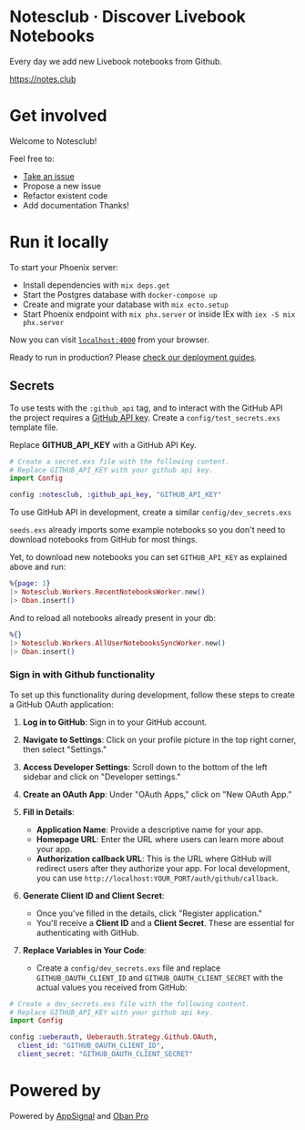 # Notesclub · Discover Livebook Notebooks

Every day we add new Livebook notebooks from Github.

https://notes.club

# Get involved

Welcome to Notesclub!

Feel free to:
- [Take an issue](https://github.com/notesclub/notesclub/issues)
- Propose a new issue
- Refactor existent code
- Add documentation
Thanks!

# Run it locally

To start your Phoenix server:

  * Install dependencies with `mix deps.get`
  * Start the Postgres database with `docker-compose up`
  * Create and migrate your database with `mix ecto.setup`
  * Start Phoenix endpoint with `mix phx.server` or inside IEx with `iex -S mix phx.server`

Now you can visit [`localhost:4000`](http://localhost:4000) from your browser.

Ready to run in production? Please [check our deployment guides](https://hexdocs.pm/phoenix/deployment.html).

## Secrets

To use tests with the `:github_api` tag, and to interact with the GitHub API the project requires a [GitHub API key](https://github.com/settings/tokens/new).
Create a `config/test_secrets.exs` template file.

Replace **GITHUB_API_KEY** with a GitHub API Key.

```elixir
# Create a secret.exs file with the following content.
# Replace GITHUB_API_KEY with your github api key.
import Config

config :notesclub, :github_api_key, "GITHUB_API_KEY"
```

To use GitHub API in development, create a similar `config/dev_secrets.exs`

`seeds.exs` already imports some example notebooks so you don't need to download notebooks from GitHub for most things.

Yet, to download new notebooks you can set `GITHUB_API_KEY` as explained above and run:

```elixir
%{page: 1}
|> Notesclub.Workers.RecentNotebooksWorker.new()
|> Oban.insert()
```

And to reload all notebooks already present in your db:
```elixir
%{}
|> Notesclub.Workers.AllUserNotebooksSyncWorker.new()
|> Oban.insert()
```

### Sign in with Github functionality

To set up this functionality during development, follow these steps to create a GitHub OAuth application:

1. **Log in to GitHub**: Sign in to your GitHub account.

2. **Navigate to Settings**: Click on your profile picture in the top right corner, then select "Settings."

3. **Access Developer Settings**: Scroll down to the bottom of the left sidebar and click on "Developer settings."

4. **Create an OAuth App**: Under "OAuth Apps," click on "New OAuth App."

5. **Fill in Details**:
   - **Application Name**: Provide a descriptive name for your app.
   - **Homepage URL**: Enter the URL where users can learn more about your app.
   - **Authorization callback URL**: This is the URL where GitHub will redirect users after they authorize your app. For local development, you can use `http://localhost:YOUR_PORT/auth/github/callback`.

6. **Generate Client ID and Client Secret**:
   - Once you've filled in the details, click "Register application."
   - You'll receive a **Client ID** and a **Client Secret**. These are essential for authenticating with GitHub.

7. **Replace Variables in Your Code**:
   - Create a `config/dev_secrets.exs` file and replace `GITHUB_OAUTH_CLIENT_ID` and `GITHUB_OAUTH_CLIENT_SECRET` with the actual values you received from GitHub:

  ```elixir
  # Create a dev_secrets.exs file with the following content.
  # Replace GITHUB_API_KEY with your github api key.
  import Config

  config :ueberauth, Ueberauth.Strategy.Github.OAuth,
    client_id: "GITHUB_OAUTH_CLIENT_ID",
    client_secret: "GITHUB_OAUTH_CLIENT_SECRET"
  ```

# Powered by
Powered by [AppSignal](https://www.appsignal.com) and [Oban Pro](https://getoban.pro)

